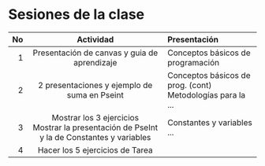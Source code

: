 # Sesiones de la clase

| No  | Actividad | Presentación | 
| ---:| :---:     | :---         |
|1| Presentación de canvas y guia de aprendizaje | Conceptos básicos de programación| 
|2| 2 presentaciones y ejemplo de suma en Pseint| Conceptos básicos de prog.  (cont)<br>Metodologías para la ...| 
|3| Mostrar los 3 ejercicios<br>Mostrar la presentación de PseInt y la de Constantes y variables | Constantes y variables ...|
|4| Hacer los 5 ejercicios de Tarea| |
